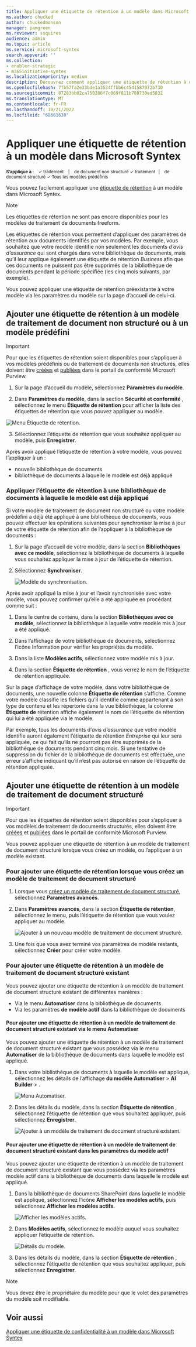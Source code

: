 ```yaml
---
title: Appliquer une étiquette de rétention à un modèle dans Microsoft Syntex
ms.author: chucked
author: chuckedmonson
manager: pamgreen
ms.reviewer: ssquires
audience: admin
ms.topic: article
ms.service: microsoft-syntex
search.appverid: ''
ms.collection:
- enabler-strategic
- m365initiative-syntex
ms.localizationpriority: medium
description: Découvrez comment appliquer une étiquette de rétention à un modèle dans Microsoft Syntex.
ms.openlocfilehash: 7fb57fa2e33bde1a3534ffbb6c4541587072b730
ms.sourcegitcommit: 87283bb02ca750286f7c069f811b788730ed5832
ms.translationtype: MT
ms.contentlocale: fr-FR
ms.lasthandoff: 10/21/2022
ms.locfileid: "68661630"
---
```

# <a name="apply-a-retention-label-to-a-model-in-microsoft-syntex"></a>Appliquer une étiquette de rétention à un modèle dans Microsoft Syntex

<sup>**S’applique à :**  &ensp; &#10003; traitement &ensp; | &ensp; de document non structuré &#10003; traitement &ensp;| &ensp; de document structuré &#10003; Tous les modèles prédéfinis</sup>

<!---
</br>

> [!VIDEO https://www.microsoft.com/videoplayer/embed/RE4GydO]  

</br>
--->

Vous pouvez facilement appliquer une [étiquette de rétention](../compliance/retention.md) à un modèle dans Microsoft Syntex.

> [!Note]
> Les étiquettes de rétention ne sont pas encore disponibles pour les modèles de traitement de documents freeform.

Les étiquettes de rétention vous permettent d’appliquer des paramètres de rétention aux documents identifiés par vos modèles.  Par exemple, vous souhaitez que votre modèle identifie non seulement les documents *d’avis d’assurance* qui sont chargés dans votre bibliothèque de documents, mais qu’il leur applique également une étiquette de rétention *Business* afin que ces documents ne puissent pas être supprimés de la bibliothèque de documents pendant la période spécifiée (les cinq mois suivants, par exemple).

Vous pouvez appliquer une étiquette de rétention préexistante à votre modèle via les paramètres du modèle sur la page d’accueil de celui-ci. 

## <a name="add-a-retention-label-to-an-unstructured-document-processing-model-or-a-prebuilt-model"></a>Ajouter une étiquette de rétention à un modèle de traitement de document non structuré ou à un modèle prédéfini

> [!Important]
> Pour que les étiquettes de rétention soient disponibles pour s’appliquer à vos modèles prédéfinis ou de traitement de documents non structurés, elles doivent être [créées](../compliance/file-plan-manager.md#create-retention-labels) et [publiées](../compliance/create-apply-retention-labels.md#how-to-publish-retention-labels) dans le portail de conformité Microsoft Purview.

1. Sur la page d’accueil du modèle, sélectionnez **Paramètres du modèle**.

2. Dans **Paramètres du modèle**, dans la section **Sécurité et conformité** , sélectionnez le menu **Étiquette de rétention** pour afficher la liste des étiquettes de rétention que vous pouvez appliquer au modèle.

 ![Menu Étiquette de rétention.](../media/content-understanding/retention-labels-menu.png)

3. Sélectionnez l’étiquette de rétention que vous souhaitez appliquer au modèle, puis **Enregistrer**.

Après avoir appliqué l’étiquette de rétention à votre modèle, vous pouvez l’appliquer à un :

- nouvelle bibliothèque de documents
- bibliothèque de documents à laquelle le modèle est déjà appliqué
 
### <a name="apply-the-retention-label-to-a-document-library-to-which-the-model-is-already-applied"></a>Appliquer l’étiquette de rétention à une bibliothèque de documents à laquelle le modèle est déjà appliqué

Si votre modèle de traitement de document non structuré ou votre modèle prédéfini a déjà été appliqué à une bibliothèque de documents, vous pouvez effectuer les opérations suivantes pour synchroniser la mise à jour de votre étiquette de rétention afin de l’appliquer à la bibliothèque de documents :

1. Sur la page d’accueil de votre modèle, dans la section **Bibliothèques avec ce modèle**, sélectionnez la bibliothèque de documents à laquelle vous souhaitez appliquer la mise à jour de l’étiquette de rétention.

2. Sélectionnez **Synchroniser**.

   ![Modèle de synchronisation.](../media/content-understanding/sync-model.png)</br> 

Après avoir appliqué la mise à jour et l’avoir synchronisée avec votre modèle, vous pouvez confirmer qu’elle a été appliquée en procédant comme suit :

1. Dans le centre de contenu, dans la section **Bibliothèques avec ce modèle**, sélectionnez la bibliothèque à laquelle votre modèle mis à jour a été appliqué.

2. Dans l’affichage de votre bibliothèque de documents, sélectionnez l’icône Information pour vérifier les propriétés du modèle.

3. Dans la liste **Modèles actifs**, sélectionnez votre modèle mis à jour.

4. Dans la section **Étiquette de rétention** , vous verrez le nom de l’étiquette de rétention appliquée.

Sur la page d’affichage de votre modèle, dans votre bibliothèque de documents, une nouvelle colonne **Étiquette de rétention** s’affiche.  Comme votre modèle classifie les fichiers qu’il identifie comme appartenant à son type de contenu et les répertorie dans la vue bibliothèque, la colonne **Étiquette de** rétention affiche également le nom de l’étiquette de rétention qui lui a été appliquée via le modèle.

Par exemple, tous les documents d’*avis d’assurance* que votre modèle identifie auront également l’étiquette de rétention *Entreprise* qui leur sera appliquée, ce qui fait qu’ils ne pourront pas être supprimés de la bibliothèque de documents pendant cinq mois. Si une tentative de suppression du fichier de la bibliothèque de documents est effectuée, une erreur s’affiche indiquant qu’il n’est pas autorisé en raison de l’étiquette de rétention appliquée.

## <a name="add-a-retention-label-to-a-structured-document-processing-model"></a>Ajouter une étiquette de rétention à un modèle de traitement de document structuré

> [!Important]
> Pour que les étiquettes de rétention soient disponibles pour s’appliquer à vos modèles de traitement de documents structurés, elles doivent être [créées](../compliance/file-plan-manager.md#create-retention-labels) et [publiées](../compliance/create-apply-retention-labels.md#how-to-publish-retention-labels) dans le portail de conformité Microsoft Purview.

Vous pouvez appliquer une étiquette de rétention à un modèle de traitement de document structuré lorsque vous créez un modèle, ou l’appliquer à un modèle existant.

### <a name="to-add-a-retention-label-when-you-create-a-structured-document-processing-model"></a>Pour ajouter une étiquette de rétention lorsque vous créez un modèle de traitement de document structuré

1. Lorsque vous [créez un modèle de traitement de document structuré](./create-a-form-processing-model.md), sélectionnez **Paramètres avancés**.

2. Dans **Paramètres avancés**, dans la section **Étiquette de rétention**, sélectionnez le menu, puis l’étiquette de rétention que vous voulez appliquer au modèle.
 
     ![Ajouter à un nouveau modèle de traitement de document structuré.](../media/content-understanding/retention-label-forms.png)

3.  Une fois que vous avez terminé vos paramètres de modèle restants, sélectionnez **Créer** pour créer votre modèle.

### <a name="to-add-a-retention-label-to-an-existing-structured-document-processing-model"></a>Pour ajouter une étiquette de rétention à un modèle de traitement de document structuré existant

Vous pouvez ajouter une étiquette de rétention à un modèle de traitement de document structuré existant de différentes manières :

- Via le menu **Automatiser** dans la bibliothèque de documents
- Via les paramètres **de modèle actif** dans la bibliothèque de documents 

#### <a name="to-add-a-retention-label-to-an-existing-structured-document-processing-model-through-the-automate-menu"></a>Pour ajouter une étiquette de rétention à un modèle de traitement de document structuré existant via le menu Automatiser

Vous pouvez ajouter une étiquette de rétention à un modèle de traitement de document structuré existant que vous possédez via le menu **Automatiser** de la bibliothèque de documents dans laquelle le modèle est appliqué.

1. Dans votre bibliothèque de documents à laquelle le modèle est appliqué, sélectionnez les détails de l’affichage **du modèle** **Automatiser** > **AI Builder** > .

    ![Menu Automatiser.](../media/content-understanding/automate-menu.png)

2. Dans les détails du modèle, dans la section **Étiquette de rétention** , sélectionnez l’étiquette de rétention que vous souhaitez appliquer, puis sélectionnez **Enregistrer**.

    ![Ajouter à un modèle de traitement de document structuré existant.](../media/content-understanding/retention-label-model-details.png)</br> 

#### <a name="to-add-a-retention-label-to-an-existing-structured-document-processing-model-in-the-active-model-settings"></a>Pour ajouter une étiquette de rétention à un modèle de traitement de document structuré existant dans les paramètres du modèle actif

Vous pouvez ajouter une étiquette de rétention à un modèle de traitement de document structuré existant que vous possédez via les paramètres modèle actif dans la bibliothèque de documents dans laquelle le modèle est appliqué.

1. Dans la bibliothèque de documents SharePoint dans laquelle le modèle est appliqué, sélectionnez l’icône **Afficher les modèles actifs**, puis sélectionnez **Afficher les modèles actifs**.

    ![Afficher les modèles actifs.](../media/content-understanding/info-du.png)

2. Dans **Modèles actifs**, sélectionnez le modèle auquel vous souhaitez appliquer l’étiquette de rétention.

    ![Détails du modèle.](../media/content-understanding/retention-label-model-details.png)</br> 

3. Dans les détails du modèle, dans la section **Étiquette de rétention** , sélectionnez l’étiquette de rétention que vous souhaitez appliquer, puis sélectionnez **Enregistrer**.

> [!NOTE]
> Vous devez être le propriétaire du modèle pour que le volet des paramètres du modèle soit modifiable. 

## <a name="see-also"></a>Voir aussi

[Appliquer une étiquette de confidentialité à un modèle dans Microsoft Syntex](create-a-classifier.md)




